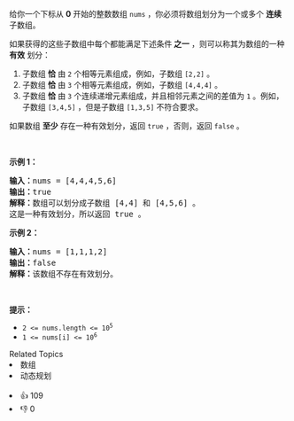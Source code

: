 <p>给你一个下标从 <strong>0</strong> 开始的整数数组 <code>nums</code> ，你必须将数组划分为一个或多个 <strong>连续</strong> 子数组。</p>

<p>如果获得的这些子数组中每个都能满足下述条件<strong> 之一</strong> ，则可以称其为数组的一种 <strong>有效</strong> 划分：</p>

<ol> 
 <li>子数组 <strong>恰</strong> 由 <code>2</code> 个相等元素组成，例如，子数组 <code>[2,2]</code> 。</li> 
 <li>子数组 <strong>恰</strong> 由 <code>3</code> 个相等元素组成，例如，子数组 <code>[4,4,4]</code> 。</li> 
 <li>子数组 <strong>恰</strong> 由 <code>3</code> 个连续递增元素组成，并且相邻元素之间的差值为 <code>1</code> 。例如，子数组 <code>[3,4,5]</code> ，但是子数组 <code>[1,3,5]</code> 不符合要求。</li> 
</ol>

<p>如果数组 <strong>至少</strong> 存在一种有效划分，返回 <code>true</code><em> </em>，否则，返回 <code>false</code> 。</p>

<p>&nbsp;</p>

<p><strong>示例 1：</strong></p>

<pre>
<strong>输入：</strong>nums = [4,4,4,5,6]
<strong>输出：</strong>true
<strong>解释：</strong>数组可以划分成子数组 [4,4] 和 [4,5,6] 。
这是一种有效划分，所以返回 true 。
</pre>

<p><strong>示例 2：</strong></p>

<pre>
<strong>输入：</strong>nums = [1,1,1,2]
<strong>输出：</strong>false
<strong>解释：</strong>该数组不存在有效划分。
</pre>

<p>&nbsp;</p>

<p><strong>提示：</strong></p>

<ul> 
 <li><code>2 &lt;= nums.length &lt;= 10<sup>5</sup></code></li> 
 <li><code>1 &lt;= nums[i] &lt;= 10<sup>6</sup></code></li> 
</ul>

<div><div>Related Topics</div><div><li>数组</li><li>动态规划</li></div></div><br><div><li>👍 109</li><li>👎 0</li></div>